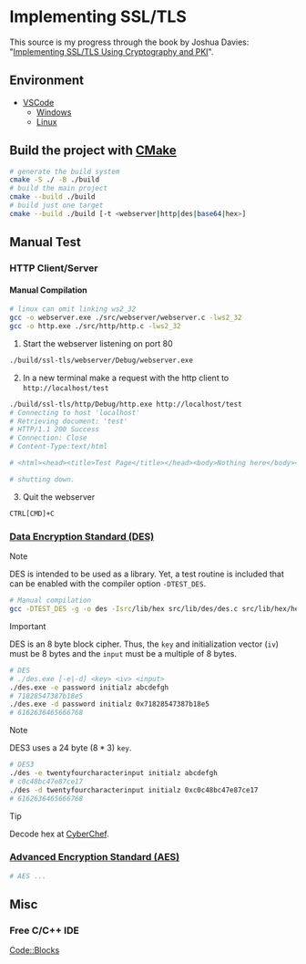 # Implementing SSL/TLS
This source is my progress through the book by Joshua Davies: "[Implementing SSL/TLS Using Cryptography and PKI](https://onlinelibrary.wiley.com/doi/book/10.1002/9781118255797)".

## Environment
- [VSCode](https://code.visualstudio.com/download)
  - [Windows](https://code.visualstudio.com/docs/cpp/config-mingw)
  - [Linux](https://code.visualstudio.com/docs/cpp/config-linux)

## Build the project with [CMake](https://cmake.org/download/)
```bash
# generate the build system
cmake -S ./ -B ./build
# build the main project
cmake --build ./build
# build just one target
cmake --build ./build [-t <webserver|http|des|base64|hex>]
```
## Manual Test
### HTTP Client/Server
#### Manual Compilation
```bash
# linux can omit linking ws2_32
gcc -o webserver.exe ./src/webserver/webserver.c -lws2_32
gcc -o http.exe ./src/http/http.c -lws2_32
```
1. Start the webserver listening on port 80
```bash
./build/ssl-tls/webserver/Debug/webserver.exe
```
2. In a new terminal make a request with the http client to `http://localhost/test`
```bash
./build/ssl-tls/http/Debug/http.exe http://localhost/test
# Connecting to host 'localhost'
# Retrieving document: 'test'
# HTTP/1.1 200 Success
# Connection: Close
# Content-Type:text/html

# <html><head><title>Test Page</title></head><body>Nothing here</body></html>

# shutting down.
```
3. Quit the webserver
```
CTRL[CMD]+C
```

### [Data Encryption Standard (DES)](https://csrc.nist.gov/pubs/fips/46-3/final)
> [!NOTE]
> DES is intended to be used as a library. Yet, a test routine is included that can be enabled with the compiler option `-DTEST_DES`.  
```sh
# Manual compilation
gcc -DTEST_DES -g -o des -Isrc/lib/hex src/lib/des/des.c src/lib/hex/hex.c
```
> [!IMPORTANT]
> DES is an 8 byte block cipher. Thus, the `key` and initialization vector (`iv`) must be 8 bytes and the `input` must be a multiple of 8 bytes.
```sh
# DES
# ./des.exe [-e|-d] <key> <iv> <input>
./des.exe -e password initialz abcdefgh
# 71828547387b18e5
./des.exe -d password initialz 0x71828547387b18e5
# 6162636465666768
```
> [!NOTE]
> DES3 uses a 24 byte ($8*3$) `key`.
```sh
# DES3
./des -e twentyfourcharacterinput initialz abcdefgh
# c0c48bc47e87ce17
./des -d twentyfourcharacterinput initialz 0xc0c48bc47e87ce17
# 6162636465666768
```
> [!TIP]
> Decode hex at [CyberChef](https://cyberchef.org/#recipe=From_Hex('None')).

### [Advanced Encryption Standard (AES)](https://csrc.nist.gov/pubs/fips/197/final)
```sh
# AES ...
```

## Misc
### Free C/C++ IDE
[Code::Blocks](https://www.codeblocks.org/)
